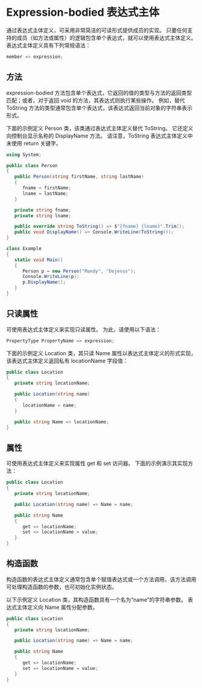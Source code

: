 # Expression-bodied 表达式主体

通过表达式主体定义，可采用非常简洁的可读形式提供成员的实现。 只要任何支持的成员（如方法或属性）的逻辑包含单个表达式，就可以使用表达式主体定义。 表达式主体定义具有下列常规语法：

```csharp
member => expression;
```

## 方法

expression-bodied 方法包含单个表达式，它返回的值的类型与方法的返回类型匹配；或者，对于返回 void 的方法，其表达式则执行某些操作。 例如，替代 ToString 方法的类型通常包含单个表达式，该表达式返回当前对象的字符串表示形式。

下面的示例定义 Person 类，该类通过表达式主体定义替代 ToString。 它还定义向控制台显示名称的 DisplayName 方法。 请注意，ToString 表达式主体定义中未使用 return 关键字。

```csharp
using System;

public class Person
{
   public Person(string firstName, string lastName)
   {
      fname = firstName;
      lname = lastName;
   }

   private string fname;
   private string lname;

   public override string ToString() => $"{fname} {lname}".Trim();
   public void DisplayName() => Console.WriteLine(ToString());
}

class Example
{
   static void Main()
   {
      Person p = new Person("Mandy", "Dejesus");
      Console.WriteLine(p);
      p.DisplayName();
   }
}
```

## 只读属性
可使用表达式主体定义来实现只读属性。 为此，请使用以下语法：

```csharp
PropertyType PropertyName => expression;
```
下面的示例定义 Location 类，其只读 Name 属性以表达式主体定义的形式实现，该表达式主体定义返回私有 locationName 字段值：

```csharp
public class Location
{
   private string locationName;

   public Location(string name)
   {
      locationName = name;
   }

   public string Name => locationName;
}
```

## 属性
可使用表达式主体定义来实现属性 get 和 set 访问器。 下面的示例演示其实现方法：

```csharp
public class Location
{
   private string locationName;

   public Location(string name) => Name = name;

   public string Name
   {
      get => locationName;
      set => locationName = value;
   }
}
```

## 构造函数
构造函数的表达式主体定义通常包含单个赋值表达式或一个方法调用，该方法调用可处理构造函数的参数，也可初始化实例状态。

以下示例定义 Location 类，其构造函数具有一个名为“name”的字符串参数。 表达式主体定义向 Name 属性分配参数。

```csharp
public class Location
{
   private string locationName;

   public Location(string name) => Name = name;

   public string Name
   {
      get => locationName;
      set => locationName = value;
   }
}
```